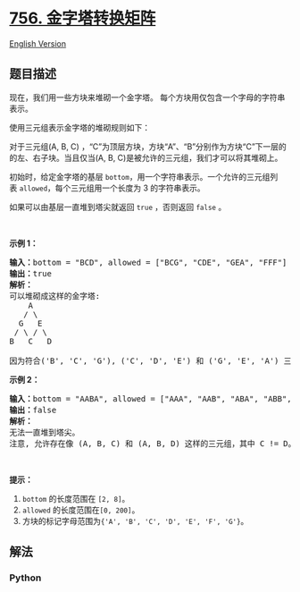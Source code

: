 # [756. 金字塔转换矩阵](https://leetcode-cn.com/problems/pyramid-transition-matrix)

[English Version](/leetcode/0700-0799/0756.Pyramid%20Transition%20Matrix/README_EN.md)

## 题目描述

<!-- 这里写题目描述 -->

<p>现在，我们用一些方块来堆砌一个金字塔。 每个方块用仅包含一个字母的字符串表示。</p>

<p>使用三元组表示金字塔的堆砌规则如下：</p>

<p>对于三元组(A, B, C) ，&ldquo;C&rdquo;为顶层方块，方块&ldquo;A&rdquo;、&ldquo;B&rdquo;分别作为方块&ldquo;C&rdquo;下一层的的左、右子块。当且仅当(A, B, C)是被允许的三元组，我们才可以将其堆砌上。</p>

<p>初始时，给定金字塔的基层&nbsp;<code>bottom</code>，用一个字符串表示。一个允许的三元组列表&nbsp;<code>allowed</code>，每个三元组用一个长度为 3 的字符串表示。</p>

<p>如果可以由基层一直堆到塔尖就返回 <code>true</code> ，否则返回 <code>false</code> 。</p>

<p>&nbsp;</p>

<p><strong>示例 1：</strong></p>

<pre><strong>输入：</strong>bottom = &quot;BCD&quot;, allowed = [&quot;BCG&quot;, &quot;CDE&quot;, &quot;GEA&quot;, &quot;FFF&quot;]
<strong>输出：</strong>true
<strong>解析：</strong>
可以堆砌成这样的金字塔:
    A
   / \
  G   E
 / \ / \
B   C   D

因为符合(&#39;B&#39;, &#39;C&#39;, &#39;G&#39;), (&#39;C&#39;, &#39;D&#39;, &#39;E&#39;) 和 (&#39;G&#39;, &#39;E&#39;, &#39;A&#39;) 三种规则。
</pre>

<p><strong>示例 2：</strong></p>

<pre><strong>输入：</strong>bottom = &quot;AABA&quot;, allowed = [&quot;AAA&quot;, &quot;AAB&quot;, &quot;ABA&quot;, &quot;ABB&quot;, &quot;BAC&quot;]
<strong>输出：</strong>false
<strong>解析：</strong>
无法一直堆到塔尖。
注意, 允许存在像 (A, B, C) 和 (A, B, D) 这样的三元组，其中 C != D。
</pre>

<p>&nbsp;</p>

<p><strong>提示：</strong></p>

<ol>
	<li><code>bottom</code> 的长度范围在&nbsp;<code>[2, 8]</code>。</li>
	<li><code>allowed</code> 的长度范围在<code>[0, 200]</code>。</li>
	<li>方块的标记字母范围为<code>{&#39;A&#39;, &#39;B&#39;, &#39;C&#39;, &#39;D&#39;, &#39;E&#39;, &#39;F&#39;, &#39;G&#39;}</code>。</li>
</ol>


## 解法

<!-- 这里可写通用的实现逻辑 -->

<!-- tabs:start -->

### **Python**

<!-- 这里可写当前语言的特殊实现逻辑 -->

```python

```

<!-- tabs:end -->
